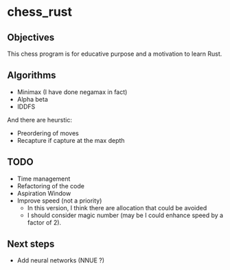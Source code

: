 # chess_rust

## Objectives

This chess program is for educative purpose and a motivation to learn Rust.

## Algorithms

- Minimax (I have done negamax in fact)
- Alpha beta
- IDDFS

And there are heurstic:

- Preordering of moves
- Recapture if capture at the max depth

## TODO

- Time management
- Refactoring of the code
- Aspiration Window
- Improve speed (not a priority)
	- In this version, I think there are allocation that could be avoided
	- I should consider magic number (may be I could enhance speed by a factor of 2).

## Next steps

- Add neural networks (NNUE ?)

